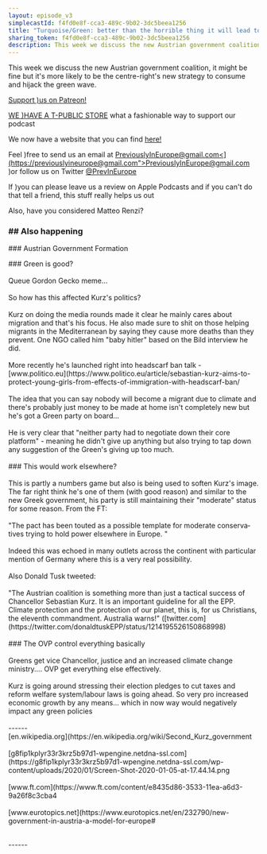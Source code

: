 ```yaml
---
layout: episode_v3
simplecastId: f4fd0e8f-cca3-489c-9b02-3dc5beea1256
title: "Turquoise/Green: better than the horrible thing it will lead to!"
sharing_token: f4fd0e8f-cca3-489c-9b02-3dc5beea1256
description: This week we discuss the new Austrian government coalition, it might be fine but it's more likely to be the centre-right's new strategy to consume and hijack the green wave.
---
```


<p>This week we discuss the new Austrian government coalition, it might be fine but it's more likely to be the centre-right's new strategy to consume and hijack the green wave.</p><p><a href="[www.patreon.com](https://www.patreon.com/previouslyineurope">Support )us on Patreon!</a></p><p><a href="[www.teepublic.com](https://www.teepublic.com/user/previneurope">WE )HAVE A T-PUBLIC STORE</a> what a fashionable way to support our podcast</p><p>We now have a website that you can find <a href="[previouslyineurope.eu](http://previouslyineurope.eu/">here!</a></p><p>Feel )free to send us an email at <a href="[previouslyineurope@gmail.com">PreviouslyInEurope@gmail.com<](https://previouslyineurope@gmail.com">PreviouslyInEurope@gmail.com</a> )or follow us on Twitter <a href="[twitter.com](https://twitter.com/PrevInEurope">@PrevInEurope</a></p><p>If )you can please leave us a review on Apple Podcasts and if you can't do that tell a friend, this stuff really helps us out</p><p>Also, have you considered Matteo Renzi?</p><h3>## Also happening</h3><p>### Austrian Government Formation</p><p>### Green is good?<br /><br />Queue Gordon Gecko meme...<br /><br />So how has this affected Kurz's politics?<br /><br />Kurz on doing the media rounds made it clear he mainly cares about migration and that's his focus. He also made sure to shit on those helping migrants in the Mediterranean by saying they cause more deaths than they prevent. One NGO called him "baby hitler" based on the Bild interview he did.<br /><br />More recently he's launched right into headscarf ban talk - [www.politico.eu](https://www.politico.eu/article/sebastian-kurz-aims-to-protect-young-girls-from-effects-of-immigration-with-headscarf-ban/<br )/><br />The idea that you can say nobody will become a migrant due to climate and there's probably just money to be made at home isn't completely new but he's got a Green party on board...<br /><br />He is very clear that "neither party had to negotiate down their core platform" - meaning he didn't give up anything but also trying to tap down any suggestion of the Green's giving up too much.<br /><br />### This would work elsewhere?<br /><br />This is partly a numbers game but also is being used to soften Kurz's image. The far right think he's one of them (with good reason) and similar to the new Greek government, his party is still maintaining their "moderate" status for some reason. From the FT:<br /><br />"The pact has been touted as a possible template for moderate conser­va­tives trying to hold power elsewhere in Europe. "<br /><br />Indeed this was echoed in many outlets across the continent with particular mention of Germany where this is a very real possibility.<br /><br />Also Donald Tusk tweeted:<br /><br />"The Austrian coalition is something more than just a tactical success of Chancellor Sebastian Kurz. It is an important guideline for all the EPP. Climate protection and the protection of our planet, this is, for us Christians, the eleventh commandment. Australia warns!" ([twitter.com](https://twitter.com/donaldtuskEPP/status/1214195526150868998)<br )/><br />### The OVP control everything basically<br /><br />Greens get vice Chancellor, justice and an increased climate change ministry.... OVP get everything else effectively.<br /><br />Kurz is going around stressing their election pledges to cut taxes and reform welfare system/labour laws is going ahead. So very pro increased economic growth by any means... which in now way would negatively impact any green policies<br /><br />------<br />[en.wikipedia.org](https://en.wikipedia.org/wiki/Second_Kurz_government<br )/><br />[g8fip1kplyr33r3krz5b97d1-wpengine.netdna-ssl.com](https://g8fip1kplyr33r3krz5b97d1-wpengine.netdna-ssl.com/wp-content/uploads/2020/01/Screen-Shot-2020-01-05-at-17.44.14.png<br )/><br />[www.ft.com](https://www.ft.com/content/e8435d86-3533-11ea-a6d3-9a26f8c3cba4<br )/><br />[www.eurotopics.net](https://www.eurotopics.net/en/232790/new-government-in-austria-a-model-for-europe#<br )/> </p><p>------</p>
